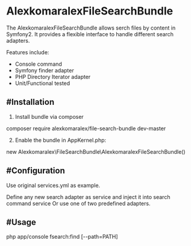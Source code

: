
AlexkomaralexFileSearchBundle
=============

The AlexkomaralexFileSearchBundle allows serch files by content in Symfony2.
It provides a flexible interface to handle different search adapters.

Features include:

- Console command
- Symfony finder adapter
- PHP Directory Iterator adapter
- Unit/Functional tested


#Installation
------------

1. Install bundle via composer
 
composer require alexkomaralex/file-search-bundle dev-master

2. Enable the bundle in AppKernel.php:

new Alexkomaralex\FileSearchBundle\AlexkomaralexFileSearchBundle()



#Configuration
------------

Use original services.yml as example.

Define any new search adapter as service and inject it into search command service
Or use one of two predefined adapters.



#Usage
------------

php app/console fsearch:find [--path=PATH] <query> 